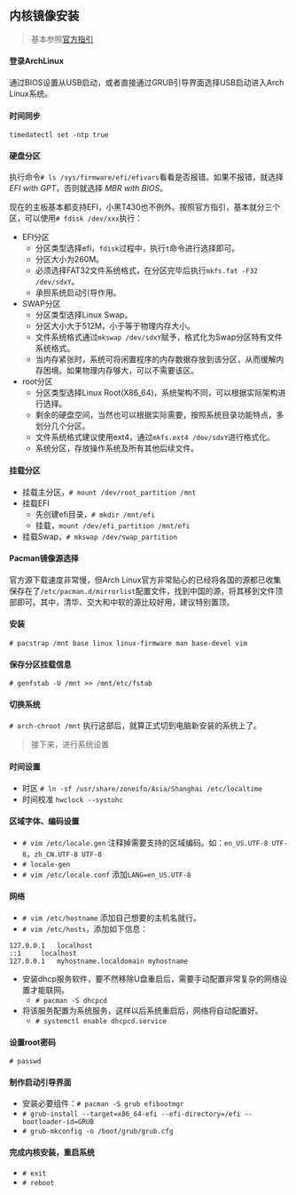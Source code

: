 ## 内核镜像安装
> 基本参照[官方指引](https://wiki.archlinux.org/index.php/Installation_guide)

#### 登录ArchLinux
通过BIOS设置从USB启动，或者直接通过GRUB引导界面选择USB启动进入Arch Linux系统。

#### 时间同步
`timedatectl set -ntp true`

#### 硬盘分区
执行命令`# ls /sys/firmware/efi/efivars`看看是否报错。如果不报错，就选择 _EFI with GPT_，否则就选择 _MBR with BIOS_。

现在的主板基本都支持EFI，小黑T430也不例外。按照官方指引，基本就分三个区，可以使用`# fdisk /dev/xxx`执行：
* EFI分区
  * 分区类型选择efi，`fdisk`过程中，执行`t`命令进行选择即可。
  * 分区大小为260M。
  * 必须选择FAT32文件系统格式，在分区完毕后执行`mkfs.fat -F32 /dev/sdxY`。
  * 承担系统启动引导作用。
* SWAP分区
  * 分区类型选择Linux Swap。
  * 分区大小大于512M，小于等于物理内存大小。
  * 文件系统格式通过`mkswap /dev/sdxY`赋予，格式化为Swap分区特有文件系统格式。
  * 当内存紧张时，系统可将闲置程序的内存数据存放到该分区，从而缓解内存困境。如果物理内存够大，可以不需要该区。
* root分区
  * 分区类型选择Linux Root(X86_64)，系统架构不同，可以根据实际架构进行选择。
  * 剩余的硬盘空间，当然也可以根据实际需要，按照系统目录功能特点，多划分几个分区。
  * 文件系统格式建议使用ext4，通过`mkfs.ext4 /dev/sdxY`进行格式化。
  * 系统分区，存放操作系统及所有其他后续文件。

#### 挂载分区
* 挂载主分区，`# mount /dev/root_partition /mnt`
* 挂载EFI
  * 先创建efi目录，`# mkdir /mnt/efi`
  * 挂载，`mount /dev/efi_partition /mnt/efi`
* 挂载Swap，`# mkswap /dev/swap_partition`

#### Pacman镜像源选择
官方源下载速度非常慢，但Arch Linux官方非常贴心的已经将各国的源都已收集保存在了`/etc/pacman.d/mirrorlist`配置文件，找到中国的源，将其移到文件顶部即可。其中，清华、交大和中软的源比较好用，建议特别置顶。

#### 安装
`# pacstrap /mnt base linux linux-firmware man base-devel vim` 

#### 保存分区挂载信息
`# genfstab -U /mnt >> /mnt/etc/fstab`

#### 切换系统
`# arch-chroot /mnt`
执行这部后，就算正式切到电脑新安装的系统上了。

> 接下来，进行系统设置

#### 时间设置
* 时区 `# ln -sf /usr/share/zoneifo/Asia/Shanghai /etc/localtime`
* 时间校准 `hwclock --systohc`

#### 区域字体、编码设置
* `# vim /etc/locale.gen` 注释掉需要支持的区域编码。如：`en_US.UTF-8 UTF-8`，`zh_CN.UTF-8 UTF-8`
* `# locale-gen`
* `# vim /etc/locale.conf` 添加`LANG=en_US.UTF-8`

#### 网络
* `# vim /etc/hostname` 添加自己想要的主机名就行。
* `# vim /etc/hosts`，添加如下信息：
```
127.0.0.1	localhost
::1		localhost
127.0.0.1	myhostname.localdomain myhostname
```
* 安装dhcp服务软件，要不然移除U盘重启后，需要手动配置非常复杂的网络设置才能联网。
  * `# pacman -S dhcpcd`
* 将该服务配置为系统服务，这样以后系统重启后，网络将自动配置好。
  * `# systemctl enable dhcpcd.service`

#### 设置root密码
`# passwd`

#### 制作启动引导界面
* 安装必要组件：`# pacman -S grub efibootmgr`
* `# grub-install --target=x86_64-efi --efi-directory=/efi --bootloader-id=GRUB`
* `# grub-mkconfig -o /boot/grub/grub.cfg`

#### 完成内核安装，重启系统
* `# exit`
* `# reboot`
